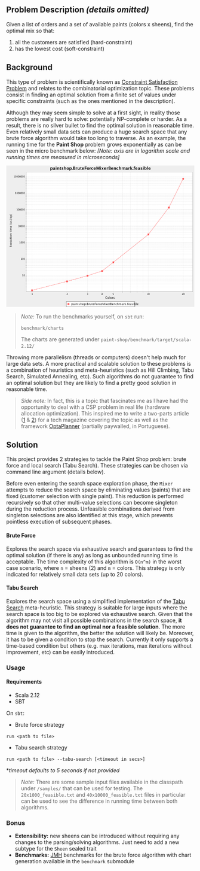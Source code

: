 Problem Description *(details omitted)*
---------------------------------------
Given a list of orders and a set of available paints (colors x sheens), find the optimal mix so that:
1. all the customers are satisfied (hard-constraint)
2. has the lowest cost (soft-constraint)
 
 
Background
----------

This type of problem is scientifically known as [Constraint Satisfaction Problem](https://en.wikipedia.org/wiki/Constraint_satisfaction_problem)
and relates to the combinatorial optimization topic. These problems consist in finding an optimal solution
from a finite set of values under specific constraints (such as the ones mentioned in the description). 

Although they may seem simple to solve at a first sight, in reality those problems are really hard to solve: potentially
NP-complete or harder. As a result, there is no silver bullet to find the optimal solution in reasonable time. Even
relatively small data sets can produce a huge search space that any brute force algorithm would take too long to traverse.
As an example, the running time for the **Paint Shop** problem grows exponentially as can be seen in the micro benchmark
below: *[Note: axis are in logarithm scale and running times are measured in microseconds]*

![Brute force benchmark](src/main/resources/misc/BruteForceMixerBenchmark.png)


>*Note:* To run the benchmarks yourself, on `sbt` run:
>```
>benchmark/charts
>```
>The charts are generated under `paint-shop/benchmark/target/scala-2.12/`


Throwing more parallelism (threads or computers) doesn't help much for large data sets. A more practical and scalable 
solution to these problems is a combination of heuristics and meta-heuristics (such as Hill Climbing, Tabu Search,
Simulated Annealing, etc). Such algorithms do not guarantee to find an optimal solution but they are likely to find a
pretty good solution in reasonable time.

>*Side note:* In fact, this is a topic that fascinates me as I have had the opportunity to deal with a CSP problem in real 
life (hardware allocation optimization). This inspired me to write a two-parts article
([1](http://www.devmedia.com.br/red-hat-resolvendo-problemas-de-planejamento-com-optaplanner-parte-1/31981) \&
[2](http://www.devmedia.com.br/como-escolher-o-algoritmo-mais-eficiente-com-optaplanner-parte-2/32085)) for a tech 
magazine covering the topic as well as the framework [OptaPlanner](http://www.optaplanner.org/) (partially paywalled,
in Portuguese).




Solution
--------
This project provides 2 strategies to tackle the Paint Shop problem: brute force and local search (Tabu Search).
These strategies can be chosen via command line argument (details below).

Before even entering the search space exploration phase, the `Mixer` attempts to reduce the search space by eliminating
values (paints) that are fixed (customer selection with single paint). This reduction is performed recursively so that
other multi-value selections can become singleton during the reduction process. Unfeasible combinations derived from
singleton selections are also identified at this stage, which prevents pointless execution of subsequent phases. 

#### Brute Force
Explores the search space via exhaustive search and guarantees to find the optimal solution (if there is any) as long
as unbounded running time is acceptable. The time complexity of this algorithm is `O(n^m)` in the worst case scenario,
where `n` = sheens (2) and `m` = colors. This strategy is only indicated for relatively small data sets (up to 20 colors). 

#### Tabu Search
Explores the search space using a simplified implementation of the [Tabu Search](https://en.wikipedia.org/wiki/Tabu_search)
meta-heuristic. This strategy is suitable for large inputs where the search space is too big to be explored via exhaustive
search. Given that the algorithm may not visit all possible combinations in the search space, **it does not guarantee to find 
an optimal nor a feasible solution**. The more time is given to the algorithm, the better the solution will likely be.
Moreover, it has to be given a condition to stop the search. Currently it only supports a time-based condition but others
(e.g. max iterations, max iterations without improvement, etc) can be easily introduced. 

### Usage
#### Requirements
- Scala 2.12
- SBT

On `sbt`:

* Brute force strategy
```
run <path to file>
```

* Tabu search strategy
```
run <path to file> --tabu-search [<timeout in secs>]
```
**timeout defaults to 5 seconds if not provided*

>*Note:* There are some sample input files available in the classpath under `/samples/` that can be used for testing.
The `20x1000_feasible.txt` and `40x10000_feasible.txt` files in particular can be used to see the difference in
running time between both algorithms.

### Bonus

- **Extensibility:** new sheens can be introduced without requiring any changes to the parsing/solving algorithms. Just
need to add a new subtype for the `Sheen` sealed trait
- **Benchmarks:** [JMH](http://openjdk.java.net/projects/code-tools/jmh) benchmarks for the brute force algorithm with
chart generation available in the `benchmark` submodule
 
